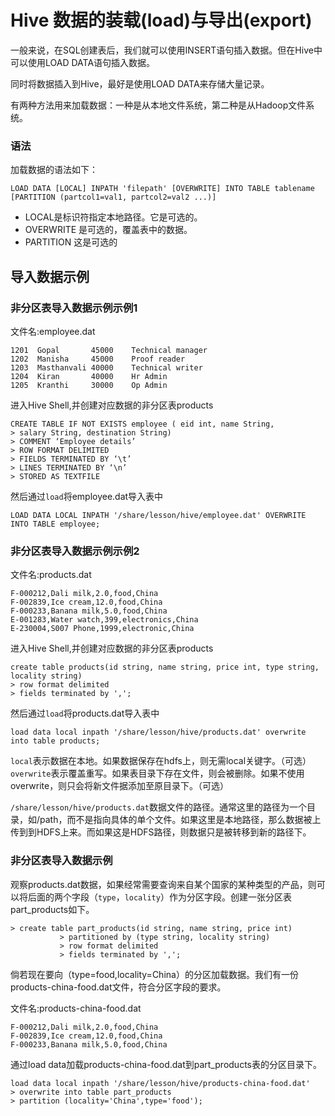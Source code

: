 # Hive 数据的装载(load)与导出(export)

一般来说，在SQL创建表后，我们就可以使用INSERT语句插入数据。但在Hive中可以使用LOAD DATA语句插入数据。

同时将数据插入到Hive，最好是使用LOAD DATA来存储大量记录。

有两种方法用来加载数据：一种是从本地文件系统，第二种是从Hadoop文件系统。

### 语法

加载数据的语法如下：

```
LOAD DATA [LOCAL] INPATH 'filepath' [OVERWRITE] INTO TABLE tablename 
[PARTITION (partcol1=val1, partcol2=val2 ...)]
```

- 	LOCAL是标识符指定本地路径。它是可选的。
- 	OVERWRITE 是可选的，覆盖表中的数据。
- 	PARTITION 这是可选的

## 导入数据示例

### 非分区表导入数据示例示例1

文件名:employee.dat

```
1201  Gopal       45000    Technical manager
1202  Manisha     45000    Proof reader
1203  Masthanvali 40000    Technical writer
1204  Kiran       40000    Hr Admin
1205  Kranthi     30000    Op Admin
```

进入Hive Shell,并创建对应数据的非分区表products

```hql
CREATE TABLE IF NOT EXISTS employee ( eid int, name String,
> salary String, destination String)
> COMMENT ‘Employee details’
> ROW FORMAT DELIMITED
> FIELDS TERMINATED BY ‘\t’
> LINES TERMINATED BY ‘\n’
> STORED AS TEXTFILE
```
然后通过`load`将employee.dat导入表中
```
LOAD DATA LOCAL INPATH '/share/lesson/hive/employee.dat' OVERWRITE INTO TABLE employee;
```

### 非分区表导入数据示例示例2

文件名:products.dat

```
F-000212,Dali milk,2.0,food,China
F-002839,Ice cream,12.0,food,China
F-000233,Banana milk,5.0,food,China
E-001283,Water watch,399,electronics,China
E-230004,S007 Phone,1999,electronic,China
```
进入Hive Shell,并创建对应数据的非分区表products

```hql
create table products(id string, name string, price int, type string, locality string)
> row format delimited
> fields terminated by ',';
```

然后通过`load`将products.dat导入表中

```
load data local inpath '/share/lesson/hive/products.dat' overwrite into table products;
```

`local`表示数据在本地。如果数据保存在hdfs上，则无需local关键字。（可选）
`overwrite`表示覆盖重写。如果表目录下存在文件，则会被删除。如果不使用overwrite，则只会将新文件据添加至原目录下。（可选）

`/share/lesson/hive/products.dat`数据文件的路径。通常这里的路径为一个目录，如/path，而不是指向具体的单个文件。如果这里是本地路径，那么数据被上传到到HDFS上来。而如果这是HDFS路径，则数据只是被转移到新的路径下。

### 非分区表导入数据示例

观察products.dat数据，如果经常需要查询来自某个国家的某种类型的产品，则可以将后面的两个字段（`type`，`locality`）作为分区字段。创建一张分区表part_products如下。

```hql
> create table part_products(id string, name string, price int)
           > partitioned by (type string, locality string)
           > row format delimited
           > fields terminated by ',';
```

倘若现在要向（type=food,locality=China）的分区加载数据。我们有一份products-china-food.dat文件，符合分区字段的要求。

文件名:products-china-food.dat

```
F-000212,Dali milk,2.0,food,China
F-002839,Ice cream,12.0,food,China
F-000233,Banana milk,5.0,food,China
```

通过load data加载products-china-food.dat到part_products表的分区目录下。

```hql
load data local inpath '/share/lesson/hive/products-china-food.dat'
> overwrite into table part_products
> partition (locality='China',type='food');
```
